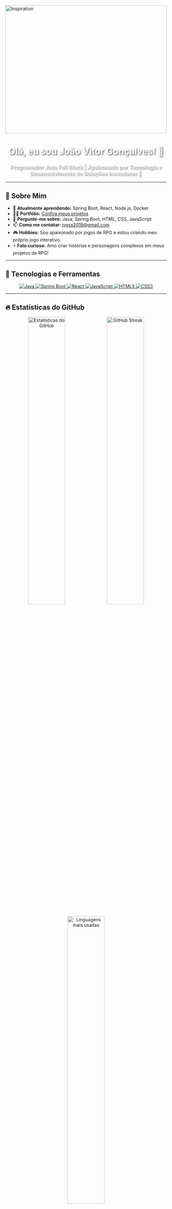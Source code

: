<!-- Banner com uma imagem moderna e inspiradora -->
<img src="https://images.unsplash.com/photo-1532522750741-628fde798c73?q=80&w=1470&auto=format&fit=crop&ixlib=rb-4.0.3&ixid=M3wxMjA3fDB8MHxwaG90by1wYWdlfHx8fGVufDB8fHx8fA%3D%3D" alt="Inspiration" width="100%" style="object-fit: cover; height: 400px;"/>

<h1 align="center" style="color: white; text-shadow: 2px 2px 4px rgba(0, 0, 0, 0.7);">Olá, eu sou João Vitor Gonçalves! 👋</h1>
<h3 align="center" style="color: white; text-shadow: 1px 1px 3px rgba(0, 0, 0, 0.7);">Programador Java Full Stack | Apaixonado por Tecnologia e Desenvolvimento de Soluções Inovadoras 🚀</h3>

---

## 🌟 Sobre Mim

- 🌱 **Atualmente aprendendo:** Spring Boot, React, Node.js, Docker
- 👨‍💻 **Portfólio:** [Confira meus projetos](https://github.com/jvgss)
- 💬 **Pergunte-me sobre:** Java, Spring Boot, HTML, CSS, JavaScript
- 📫 **Como me contatar:** [jvgss2019@gmail.com](mailto:jvgss2019@gmail.com)
- 🎮 **Hobbies:** Sou apaixonado por jogos de RPG e estou criando meu próprio jogo interativo.
- ⚡ **Fato curioso:** Amo criar histórias e personagens complexos em meus projetos de RPG!

---

## 🚀 Tecnologias e Ferramentas

<p align="center">
  <a href="https://www.java.com/" target="_blank">
    <img src="https://img.shields.io/badge/Java-%23ED8B00.svg?style=for-the-badge&logo=java&logoColor=white" alt="Java"/>
  </a>
  <a href="https://spring.io/projects/spring-boot" target="_blank">
    <img src="https://img.shields.io/badge/Spring%20Boot-%236DB33F.svg?style=for-the-badge&logo=spring-boot&logoColor=white" alt="Spring Boot"/>
  </a>
  <a href="https://reactjs.org/" target="_blank">
    <img src="https://img.shields.io/badge/React-%2361DAFB.svg?style=for-the-badge&logo=react&logoColor=black" alt="React"/>
  </a>
  <a href="https://developer.mozilla.org/en-US/docs/Web/JavaScript" target="_blank">
    <img src="https://img.shields.io/badge/JavaScript-%23F7DF1E.svg?style=for-the-badge&logo=javascript&logoColor=black" alt="JavaScript"/>
  </a>
  <a href="https://www.w3schools.com/html/" target="_blank">
    <img src="https://img.shields.io/badge/HTML5-%23E34F26.svg?style=for-the-badge&logo=html5&logoColor=white" alt="HTML5"/>
  </a>
  <a href="https://www.w3schools.com/css/" target="_blank">
    <img src="https://img.shields.io/badge/CSS3-%231572B6.svg?style=for-the-badge&logo=css3&logoColor=white" alt="CSS3"/>
  </a>
</p>

---

## 🔥 Estatísticas do GitHub

<div align="center">
  <img src="https://github-readme-stats.vercel.app/api?username=jvgss&show_icons=true&theme=radical" alt="Estatísticas do GitHub" width="48%" />
  <img src="https://github-readme-streak-stats.herokuapp.com/?user=jvgss&theme=radical" alt="GitHub Streak" width="48%" />
</div>
<div align="center">
  <img src="https://github-readme-stats.vercel.app/api/top-langs/?username=jvgss&layout=compact&theme=radical" alt="Linguagens mais usadas" width="48%" />
</div>

---

## 🏆 Conquistas

<p align="center">
  <img src="https://github-profile-trophy.vercel.app/?username=jvgss&theme=radical&no-frame=true&row=1&column=6" alt="Conquistas" />
</p>

---

## 📂 Principais Projetos

- 🛠️ [TaskManager](https://github.com/jvgss/TaskManager) - Sistema de gerenciamento de Ordem de Serviços com Java Spring Boot.
- 🍽️ [Delícias do Chef](https://github.com/jvgss/delicias-do-chef) - Site de restaurante com HTML e CSS.
- 🎮 [Jogo de RPG](https://github.com/jvgss/jogo-de-rpg) - Jogo interativo de RPG usando JavaScript.

---

## 🌐 Conecte-se Comigo

<p align="center">
  <a href="https://linkedin.com/in/joão-vítor-gonçalves-soares-dos-santos-770373160/" target="_blank">
    <img src="https://img.shields.io/badge/LinkedIn-%230077B5.svg?style=for-the-badge&logo=linkedin&logoColor=white" alt="LinkedIn"/>
  </a>
  <a href="https://instagram.com/_joaoviiitor/" target="_blank">
    <img src="https://img.shields.io/badge/Instagram-%23E4405F.svg?style=for-the-badge&logo=instagram&logoColor=white" alt="Instagram"/>
  </a>
  <a href="mailto:jvgss2019@gmail.com" target="_blank">
    <img src="https://img.shields.io/badge/Gmail-D14836?style=for-the-badge&logo=gmail&logoColor=white" alt="Gmail"/>
  </a>
</p>

---

<div align="center">
  <h3>💻 Um passo de cada vez, rumo a um futuro repleto de inovações!</h3>
</div>
